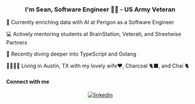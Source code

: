 ### <div align="center">I'm Sean, Software Engineer 👨‍💻 - US Army Veteran </div>  
  
 🔭 Currently enriching data with AI at Perigon as a Software Engineer
 
 💻 Actively mentoring students at BrainStation, Veterati, and Streetwise Partners
 
 🌱 Recently diving deeper into TypeScript and Golang
 
 👨‍👩‍👧‍👦 Living in Austin, TX with my lovely wife♥️, Charcoal 🐈‍⬛, and Chai 🐈


#### Connect with me  
<div align="center">
<a href="https://linkedin.com/in/seanhgil" target="_blank">
<img src=https://img.shields.io/badge/linkedin-%231E77B5.svg?&style=for-the-badge&logo=linkedin&logoColor=white alt=linkedin style="margin-bottom: 5px;" />
</a>
</div>  
  


